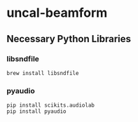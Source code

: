 # uncal-beamform

## Necessary Python Libraries
### libsndfile
```brew install libsndfile```
### pyaudio
```
pip install scikits.audiolab
pip install pyaudio 
```
